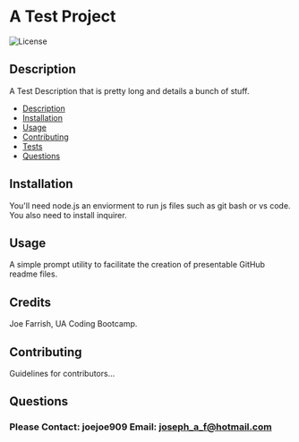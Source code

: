 # A Test Project

![License](https://img.shields.io/badge/License-MIT-blue.svg "License Badge")

## Description

A Test Description that is pretty long and details a bunch of stuff.


  - [Description](#description)
  - [Installation](#installation)
  - [Usage](#usage)
  - [Contributing](#contributing)
  - [Tests](#tests)
  - [Questions](#Questions)

## Installation

You'll need node.js an enviorment to run js files such as git bash or vs code. You also need to install inquirer.

## Usage

A simple prompt utility to facilitate the creation of presentable GitHub readme files.

## Credits

Joe Farrish, UA Coding Bootcamp.

## Contributing

Guidelines for contributors...

## Questions

### Please Contact: joejoe909 Email: joseph_a_f@hotmail.com